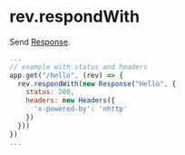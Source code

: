 # rev.respondWith

Send [Response](https://developer.mozilla.org/en-US/docs/Web/API/Response).

```js
...
// example with status and headers
app.get("/hello", (rev) => {
  rev.respondWith(new Response("Hello", {
    status: 200,
    headers: new Headers({
      'x-powered-by': 'nhttp'
    })
  }))
})
...
```
